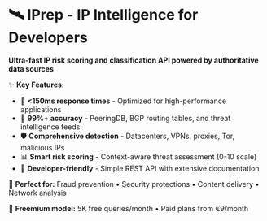 # 🛰️ IPrep - IP Intelligence for Developers

**Ultra-fast IP risk scoring and classification API powered by authoritative data 
sources**

✨ **Key Features:**
- 🚀 **<150ms response times** - Optimized for high-performance applications
- 🎯 **99%+ accuracy** - PeeringDB, BGP routing tables, and threat intelligence feeds
- 🛡️ **Comprehensive detection** - Datacenters, VPNs, proxies, Tor, malicious IPs
- 📊 **Smart risk scoring** - Context-aware threat assessment (0-10 scale)
- 🔧 **Developer-friendly** - Simple REST API with extensive documentation

🎯 **Perfect for:** Fraud prevention • Security protections • Content delivery • Network
analysis

💎 **Freemium model:** 5K free queries/month • Paid plans from €9/month
